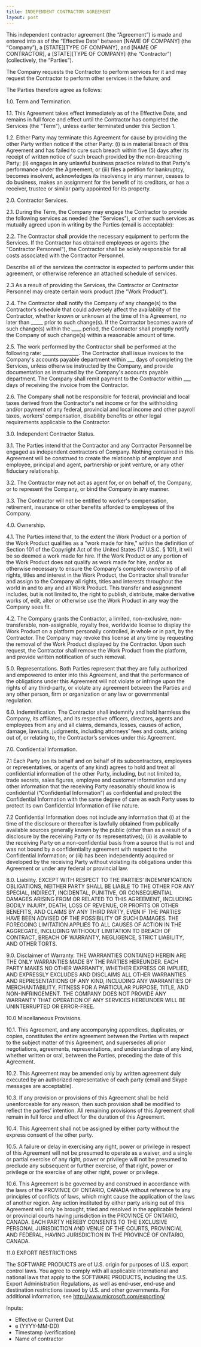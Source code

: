```yaml
---
title: INDEPENDENT CONTRACTOR AGREEMENT
layout: post
---
```


This independent contractor agreement (the “Agreement”) is made and entered into as of the “Effective Date” between [NAME OF COMPANY] (the “Company”), a [STATE][TYPE OF COMPANY], and [NAME OF CONTRACTOR], a [STATE][TYPE OF COMPANY] (the “Contractor”) (collectively, the “Parties”).

The Company requests the Contractor to perform services for it and may request the Contractor to perform other services in the future; and

The Parties therefore agree as follows:

1.0. Term and Termination.

1.1. This Agreement takes effect immediately as of the Effective Date, and remains in full force and effect until the Contractor has completed the Services (the "Term"), unless earlier terminated under this Section 1.

1.2. Either Party may terminate this Agreement for cause by providing the other Party written notice if the other Party: (i) is in material breach of this Agreement and has failed to cure such breach within five (5) days after its receipt of written notice of such breach provided by the non-breaching Party; (ii) engages in any unlawful business practice related to that Party's performance under the Agreement; or (iii) files a petition for bankruptcy, becomes insolvent, acknowledges its insolvency in any manner, ceases to do business, makes an assignment for the benefit of its creditors, or has a receiver, trustee or similar party appointed for its property.

2.0. Contractor Services.

2.1. During the Term, the Company may engage the Contractor to provide the following services as needed (the "Services"), or other such services as mutually agreed upon in writing by the Parties (email is acceptable):

2.2. The Contractor shall provide the necessary equipment to perform the Services. If the Contractor has obtained employees or agents (the "Contractor Personnel"), the Contractor shall be solely responsible for all costs associated with the Contractor Personnel.

Describe all of the services the contractor is expected to perform under this agreement, or otherwise reference an attached schedule of services.

2.3 As a result of providing the Services, the Contractor or Contractor Personnel may create certain work product (the "Work Product").

2.4. The Contractor shall notify the Company of any change(s) to the Contractor’s schedule that could adversely affect the availability of the Contractor, whether known or unknown at the time of this Agreement, no later than _____ prior to such change(s). If the Contractor becomes aware of such change(s) within the ____ period, the Contractor shall promptly notify the Company of such change(s) within a reasonable amount of time.

2.5. The work performed by the Contractor shall be performed at the following rate: _______________. The Contractor shall issue invoices to the Company's accounts payable department within ___ days of completing the Services, unless otherwise instructed by the Company, and provide documentation as instructed by the Company's accounts payable department. The Company shall remit payment to the Contractor within ___ days of receiving the invoice from the Contractor.

2.6. The Company shall not be responsible for federal, provincial and local taxes derived from the Contractor's net income or for the withholding and/or payment of any federal, provincial and local income and other payroll taxes, workers' compensation, disability benefits or other legal requirements applicable to the Contractor.

3.0. Independent Contractor Status.

3.1. The Parties intend that the Contractor and any Contractor Personnel be engaged as independent contractors of Company. Nothing contained in this Agreement will be construed to create the relationship of employer and employee, principal and agent, partnership or joint venture, or any other fiduciary relationship.

3.2. The Contractor may not act as agent for, or on behalf of, the Company, or to represent the Company, or bind the Company in any manner.

3.3. The Contractor will not be entitled to worker's compensation, retirement, insurance or other benefits afforded to employees of the Company.

4.0. Ownership.

4.1. The Parties intend that, to the extent the Work Product or a portion of the Work Product qualifies as a "work made for hire," within the definition of Section 101 of the Copyright Act of the United States (17 U.S.C. § 101), it will be so deemed a work made for hire. If the Work Product or any portion of the Work Product does not qualify as work made for hire, and/or as otherwise necessary to ensure the Company's complete ownership of all rights, titles and interest in the Work Product, the Contractor shall transfer and assign to the Company all rights, titles and interests throughout the world in and to any and all Work Product. This transfer and assignment includes, but is not limited to, the right to publish, distribute, make derivative works of, edit, alter or otherwise use the Work Product in any way the Company sees fit.

4.2. The Company grants the Contractor, a limited, non-exclusive, non-transferable, non-assignable, royalty free, worldwide license to display the Work Product on a platform personally controlled, in whole or in part, by the Contractor. The Company may revoke this license at any time by requesting the removal of the Work Product displayed by the Contractor. Upon such request, the Contractor shall remove the Work Product from the platform, and provide written notification of such removal.

5.0. Representations. Both Parties represent that they are fully authorized and empowered to enter into this Agreement, and that the performance of the obligations under this Agreement will not violate or infringe upon the rights of any third-party, or violate any agreement between the Parties and any other person, firm or organization or any law or governmental regulation.

6.0. Indemnification. The Contractor shall indemnify and hold harmless the Company, its affiliates, and its respective officers, directors, agents and employees from any and all claims, demands, losses, causes of action, damage, lawsuits, judgments, including attorneys’ fees and costs, arising out of, or relating to, the Contractor’s services under this Agreement.

7.0. Confidential Information.

7.1 Each Party (on its behalf and on behalf of its subcontractors, employees or representatives, or agents of any kind) agrees to hold and treat all confidential information of the other Party, including, but not limited to, trade secrets, sales figures, employee and customer information and any other information that the receiving Party reasonably should know is confidential (“Confidential Information”) as confidential and protect the Confidential Information with the same degree of care as each Party uses to protect its own Confidential Information of like nature.

7.2 Confidential Information does not include any information that (i) at the time of the disclosure or thereafter is lawfully obtained from publically available sources generally known by the public (other than as a result of a disclosure by the receiving Party or its representatives); (ii) is available to the receiving Party on a non-confidential basis from a source that is not and was not bound by a confidentiality agreement with respect to the Confidential Information; or (iii) has been independently acquired or developed by the receiving Party without violating its obligations under this Agreement or under any federal or provincial law.

8.0. Liability. EXCEPT WITH RESPECT TO THE PARTIES’ INDEMNIFICATION OBLIGATIONS, NEITHER PARTY SHALL BE LIABLE TO THE OTHER FOR ANY SPECIAL, INDIRECT, INCIDENTAL, PUNITIVE, OR CONSEQUENTIAL DAMAGES ARISING FROM OR RELATED TO THIS AGREEMENT, INCLUDING BODILY INJURY, DEATH, LOSS OF REVENUE, OR PROFITS OR OTHER BENEFITS, AND CLAIMS BY ANY THIRD PARTY, EVEN IF THE PARTIES HAVE BEEN ADVISED OF THE POSSIBILITY OF SUCH DAMAGES. THE FOREGOING LIMITATION APPLIES TO ALL CAUSES OF ACTION IN THE AGGREGATE, INCLUDING WITHOOUT LIMITATION TO BREACH OF CONTRACT, BREACH OF WARRANTY, NEGLIGENCE, STRICT LIABILITY, AND OTHER TORTS.

9.0. Disclaimer of Warranty. THE WARRANTIES CONTAINED HEREIN ARE THE ONLY WARRANTIES MADE BY THE PARTIES HEREUNDER. EACH PARTY MAKES NO OTHER WARRANTY, WHETHER EXPRESS OR IMPLIED, AND EXPRESSLY EXCLUDES AND DISCLAIMS ALL OTHER WARRANTIES AND REPRESENTATIONS OF ANY KIND, INCLUDING ANY WARRANTIES OF MERCHANTABILITY, FITNESS FOR A PARTICULAR PURPOSE, TITLE, AND NON-INFRINGEMENT. THE COMPANY DOES NOT PROVIDE ANY WARRANTY THAT OPERATION OF ANY SERVICES HEREUNDER WILL BE UNINTERRUPTED OR ERROR-FREE.

10.0 Miscellaneous Provisions.

10.1. This Agreement, and any accompanying appendices, duplicates, or copies, constitutes the entire agreement between the Parties with respect to the subject matter of this Agreement, and supersedes all prior negotiations, agreements, representations, and understandings of any kind, whether written or oral, between the Parties, preceding the date of this Agreement.

10.2. This Agreement may be amended only by written agreement duly executed by an authorized representative of each party (email and Skype messages are acceptable).

10.3. If any provision or provisions of this Agreement shall be held unenforceable for any reason, then such provision shall be modified to reflect the parties’ intention. All remaining provisions of this Agreement shall remain in full force and effect for the duration of this Agreement.

10.4. This Agreement shall not be assigned by either party without the express consent of the other party.

10.5. A failure or delay in exercising any right, power or privilege in respect of this Agreement will not be presumed to operate as a waiver, and a single or partial exercise of any right, power or privilege will not be presumed to preclude any subsequent or further exercise, of that right, power or privilege or the exercise of any other right, power or privilege.

10.6. This Agreement is be governed by and construed in accordance with the laws of the PROVINCE OF ONTARIO, CANADA without reference to any principles of conflicts of laws, which might cause the application of the laws of another region. Any action instituted by either party arising out of this Agreement will only be brought, tried and resolved in the applicable federal or provincial courts having jurisdiction in the PROVINCE OF ONTARIO, CANADA. EACH PARTY HEREBY CONSENTS TO THE EXCLUSIVE PERSONAL JURISDICTION AND VENUE OF THE COURTS, PROVINCIAL AND FEDERAL, HAVING JURISDICTION IN THE PROVINCE OF ONTARIO, CANADA.

11.0 EXPORT RESTRICTIONS

The SOFTWARE PRODUCTS are of U.S. origin for purposes of U.S. export control laws. You agree to comply with all applicable international and national laws that apply to the SOFTWARE PRODUCTS, including the U.S. Export Administration Regulations, as well as end-user, end-use and destination restrictions issued by U.S. and other governments. For additional information, see http://www.microsoft.com/exporting/

Inputs:

* Effective or Current Dat
* e (YYYY-MM-DD)
* Timestamp (verification)
* Name of contractor
